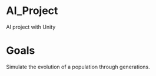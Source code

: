 # AI_Project
AI project with Unity
# Goals
Simulate the evolution of a population through generations.
